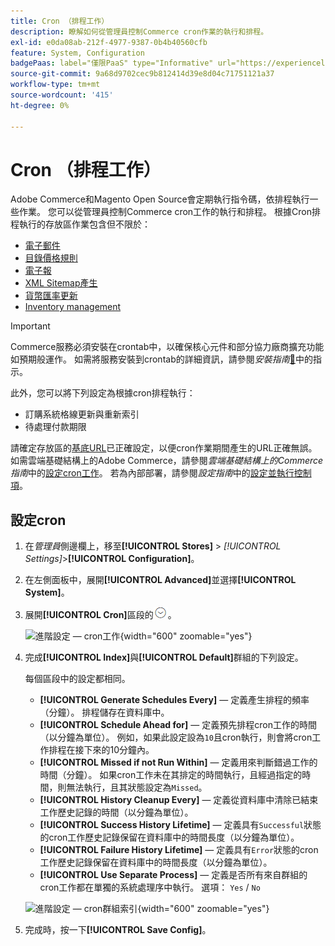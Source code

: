 ```yaml
---
title: Cron （排程工作）
description: 瞭解如何從管理員控制Commerce cron作業的執行和排程。
exl-id: e0da08ab-212f-4977-9387-0b4b40560cfb
feature: System, Configuration
badgePaas: label="僅限PaaS" type="Informative" url="https://experienceleague.adobe.com/zh-hant/docs/commerce/user-guides/product-solutions" tooltip="僅適用於雲端專案(Adobe管理的PaaS基礎結構)和內部部署專案的Adobe Commerce 。"
source-git-commit: 9a68d9702cec9b812414d39e8d04c71751121a37
workflow-type: tm+mt
source-wordcount: '415'
ht-degree: 0%

---
```


# Cron （排程工作）

Adobe Commerce和Magento Open Source會定期執行指令碼，依排程執行一些作業。 您可以從管理員控制Commerce cron工作的執行和排程。 根據Cron排程執行的存放區作業包含但不限於：

- [電子郵件](email-communications.md)
- [目錄價格規則](../merchandising-promotions/price-rules-catalog.md)
- [電子報](../merchandising-promotions/newsletters.md)
- [XML Sitemap產生](../merchandising-promotions/sitemap-xml.md)
- [貨幣匯率更新](../stores-purchase/currency-update.md)
- [Inventory management](../inventory-management/introduction.md)

>[!IMPORTANT]
>
>Commerce服務必須安裝在crontab中，以確保核心元件和部分協力廠商擴充功能如預期般運作。 如需將服務安裝到crontab的詳細資訊，請參閱&#x200B;_安裝指南_[&#128279;](https://experienceleague.adobe.com/docs/commerce-operations/installation-guide/next-steps/configuration.html?lang=zh-Hant)中的指示。

此外，您可以將下列設定為根據cron排程執行：

- 訂購系統格線更新與重新索引
- 待處理付款期限

請確定存放區的[基底URL](../stores-purchase/store-urls.md)已正確設定，以便cron作業期間產生的URL正確無誤。 如需雲端基礎結構上的Adobe Commerce，請參閱&#x200B;_雲端基礎結構上的Commerce指南_&#x200B;中的[設定cron工作](https://experienceleague.adobe.com/docs/commerce-cloud-service/user-guide/configure/app/properties/crons-property.html?lang=zh-Hant)。 若為內部部署，請參閱&#x200B;_設定指南_&#x200B;中的[設定並執行控制項](https://experienceleague.adobe.com/docs/commerce-operations/configuration-guide/cli/configure-cron-jobs.html?lang=zh-Hant)。

## 設定cron

1. 在&#x200B;_管理員_&#x200B;側邊欄上，移至&#x200B;**[!UICONTROL Stores]** > _[!UICONTROL Settings]_>**[!UICONTROL Configuration]**。

1. 在左側面板中，展開&#x200B;**[!UICONTROL Advanced]**&#x200B;並選擇&#x200B;**[!UICONTROL System]**。

1. 展開&#x200B;**[!UICONTROL Cron]**&#x200B;區段的![擴充選擇器](../assets/icon-display-expand.png)。

   ![進階設定 — cron工作](../configuration-reference/advanced/assets/system-cron.png){width="600" zoomable="yes"}

1. 完成&#x200B;**[!UICONTROL Index]**&#x200B;與&#x200B;**[!UICONTROL Default]**&#x200B;群組的下列設定。

   每個區段中的設定都相同。

   - **[!UICONTROL Generate Schedules Every]** — 定義產生排程的頻率（分鐘）。 排程儲存在資料庫中。
   - **[!UICONTROL Schedule Ahead for]** — 定義預先排程cron工作的時間（以分鐘為單位）。 例如，如果此設定設為`10`且cron執行，則會將cron工作排程在接下來的10分鐘內。
   - **[!UICONTROL Missed if not Run Within]** — 定義用來判斷錯過工作的時間（分鐘）。 如果cron工作未在其排定的時間執行，且經過指定的時間，則無法執行，且其狀態設定為`Missed`。
   - **[!UICONTROL History Cleanup Every]** — 定義從資料庫中清除已結束工作歷史記錄的時間（以分鐘為單位）。
   - **[!UICONTROL Success History Lifetime]** — 定義具有`Successful`狀態的cron工作歷史記錄保留在資料庫中的時間長度（以分鐘為單位）。
   - **[!UICONTROL Failure History Lifetime]** — 定義具有`Error`狀態的cron工作歷史記錄保留在資料庫中的時間長度（以分鐘為單位）。
   - **[!UICONTROL Use Separate Process]** — 定義是否所有來自群組的cron工作都在單獨的系統處理序中執行。 選項： `Yes` / `No`

   ![進階設定 — cron群組索引](../configuration-reference/advanced/assets/system-cron-group-index.png){width="600" zoomable="yes"}

1. 完成時，按一下&#x200B;**[!UICONTROL Save Config]**。
